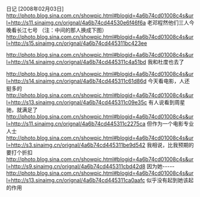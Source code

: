 日记 [2008年02月03日]
http://photo.blog.sina.com.cn/showpic.html#blogid=4a6b74cd01008c4s&url=http://s11.sinaimg.cn/orignal/4a6b74cd44530e6f46f6a
老邓程然他们三人今晚看长江七号
（注：中间的那人换成下图）
http://photo.blog.sina.com.cn/showpic.html#blogid=4a6b74cd01008c4s&url=http://s15.sinaimg.cn/orignal/4a6b74cd445311bc423ee
 
http://photo.blog.sina.com.cn/showpic.html#blogid=4a6b74cd01008c4s&url=http://s14.sinaimg.cn/orignal/4a6b74cd445311c4a51bd
我和杜度也去了
 
http://photo.blog.sina.com.cn/showpic.html#blogid=4a6b74cd01008c4s&url=http://s14.sinaimg.cn/orignal/4a6b74cd445311c61d86d
今天看电影，人还挺多的
http://photo.blog.sina.com.cn/showpic.html#blogid=4a6b74cd01008c4s&url=http://s13.sinaimg.cn/orignal/4a6b74cd445311c09e35c
有人说看到周星驰，就满足了
http://photo.blog.sina.com.cn/showpic.html#blogid=4a6b74cd01008c4s&url=http://s11.sinaimg.cn/orignal/4a6b74cd445311c2275ca
但作为一个电影专业人士
http://photo.blog.sina.com.cn/showpic.html#blogid=4a6b74cd01008c4s&url=http://s3.sinaimg.cn/orignal/4a6b74cd445311be9d542
我相说，比我预期的要打个折扣
http://photo.blog.sina.com.cn/showpic.html#blogid=4a6b74cd01008c4s&url=http://s9.sinaimg.cn/orignal/4a6b74cd445311cbd42d8
因为她-----
http://photo.blog.sina.com.cn/showpic.html#blogid=4a6b74cd01008c4s&url=http://s13.sinaimg.cn/orignal/4a6b74cd445311ca0aafc
似乎没有起到她该起的作用
 
 
 

